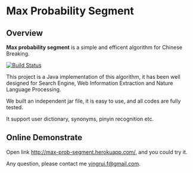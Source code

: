 # Max Probability Segment

## Overview
**Max probability segment** is a simple and efficent algorithm for Chinese Breaking.

[![Build Status](https://secure.travis-ci.org/yingrui/max-prob-segment.png?branch=master)](https://travis-ci.org/yingrui/max-prob-segment)

This project is a Java implementation of this algorithm, it has been well designed for Search Engine, Web Information Extraction and Nature Language Processing.

We built an independent jar file, it is easy to use, and all codes are fully tested.

It support user dictionary, synonyms, pinyin recognition etc.

## Online Demonstrate

Open link <http://max-prob-segment.herokuapp.com/>, and you could try it. 

Any question, please contact me <yingrui.f@gmail.com>.
